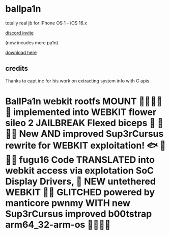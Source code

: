 # ballpa1n
totally real jb for iPhone OS 1 - iOS 16.x

[discord invite](https://discord.gg/YFjAyYwf7M)

(now incudes more pa1n)

[download here](https://github.com/llsc12/ballpa1n/releases/latest)

## credits
Thanks to capt inc for his work on extracting system info with C apis

# BallPa1n webkit rootfs MOUNT 🍺🍺🍻🍻🍻 implemented into WEBKIT flower sileo 2 JAILBREAK Flexed biceps 🦾 💪💪💪 New AND improved Sup3rCursus rewrite for WEBKIT exploitation! 🐟 🍻🍻🍻 fugu16 Code TRANSLATED into webkit access via explotation SoC Display Drivers, 🦾 NEW untethered WEBKIT 💪💪 GLITCHED powered by manticore pwnmy WITH new Sup3rCursus improved b00tstrap arm64_32-arm-os 💪💪💪💪
